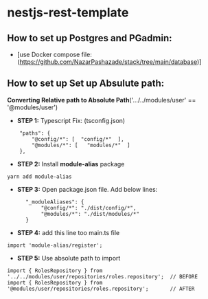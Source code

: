 # nestjs-rest-template


## How to set up Postgres and PGadmin:

- [use Docker compose file: (https://github.com/NazarPashazade/stack/tree/main/database)]

 

## How to set up Set up Absulute path:

**Converting Relative path to Absolute Path**('.../../modules/user' == '@modules/user')


- **STEP 1:** Typescript Fix: (tsconfig.json)

```
    "paths": {
        "@config/*": [  "config/*"  ],
        "@modules/*": [   "modules/*"  ]
    },
```



- **STEP 2:** Install **module-alias** package

``` 
yarn add module-alias 

```



- **STEP 3:** Open package.json file. Add below lines:

 ```
       "_moduleAliases": {
            "@config/*": "./dist/config/*",
            "@modules/*": "./dist/modules/*"
       }
 ```


- **STEP 4:** add this line too main.ts file

```
import 'module-alias/register';

```


- **STEP 5:** Use absolute path to import

```
import { RolesRepository } from '../../modules/user/repositories/roles.repository';  // BEFORE
import { RolesRepository } from '@modules/user/repositories/roles.repository';       // AFTER

```



